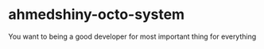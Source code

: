 # ahmedshiny-octo-system
You want to being a good developer for most important thing for everything 
